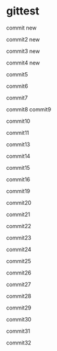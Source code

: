 # gittest

commit new

commit2 new

commit3 new

commit4 new

commit5

commit6

commit7

commit8
commit9

commit10

commit11



commit13

commit14

commit15

commit16

commit19

commit20

commit21

commit22

commit23

commit24

commit25

commit26

commit27

commit28

commit29

commit30

commit31

commit32